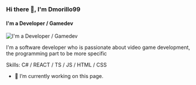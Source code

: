 ### Hi there 👋, I'm Dmorillo99
#### I'm a Developer / Gamedev
![I'm a Developer / Gamedev](https://pbs.twimg.com/media/EabIqLVWkAETooy.jpg)

I'm a software developer who is passionate about video game development, the programming part to be more specific

Skills: C# / REACT / TS / JS / HTML / CSS

- 🔭 I’m currently working on this page. 





